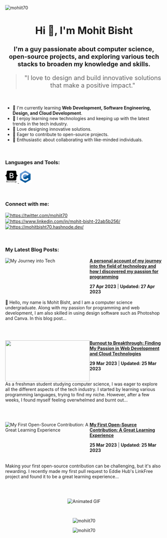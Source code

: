 <p align="left">
  <img src="https://komarev.com/ghpvc/?username=mohiit70&label=Profile%20views&color=0e75b6&style=flat" alt="mohiit70" />
</p>

<h1 align="center" style="font-size: 32px; border-bottom: none;">Hi 👋, I'm Mohit Bisht</h1>
<h3 align="center" style="font-size: 20px;">I'm a guy passionate about computer science, open-source projects, and exploring various tech stacks to broaden my knowledge and skills.</h3>

<blockquote align="center" style="font-size: 20px;">"I love to design and build innovative solutions that make a positive impact."</blockquote><br>

- 🌱 I'm currently learning **Web Development, Software Engineering, Design, and Cloud Development**.
- 📝 I enjoy learning new technologies and keeping up with the latest trends in the tech industry.
- 🎨 Love designing innovative solutions.
- 🚀 Eager to contribute to open-source projects.
- 🌟 Enthusiastic about collaborating with like-minded individuals.

<br>

<h3 align="left">Languages and Tools:</h3>
<p align="left">
  <a href="https://getbootstrap.com" target="_blank" rel="noreferrer">
    <img src="https://raw.githubusercontent.com/devicons/devicon/master/icons/bootstrap/bootstrap-plain-wordmark.svg" alt="bootstrap" width="40" height="40"/>
  </a>
  <a href="https://www.cprogramming.com/" target="_blank" rel="noreferrer">
    <img src="https://raw.githubusercontent.com/devicons/devicon/master/icons/c/c-original.svg" alt="c" width="40" height="40"/>
  </a>
  <!-- Remaining icons... -->
</p>

<br>

<h3 align="left">Connect with me:</h3>
<p align="left">
  <a href="https://twitter.com/mohiit70" target="_blank">
    <img align="center" src="https://raw.githubusercontent.com/rahuldkjain/github-profile-readme-generator/master/src/images/icons/Social/twitter.svg" alt="https://twitter.com/mohiit70" height="30" width="40" />
  </a>
  <a href="https://www.linkedin.com/in/mohit-bisht-22ab5b256/" target="_blank">
    <img align="center" src="https://raw.githubusercontent.com/rahuldkjain/github-profile-readme-generator/master/src/images/icons/Social/linked-in-alt.svg" alt="https://www.linkedin.com/in/mohit-bisht-22ab5b256/" height="30" width="40" />
  </a>
  <a href="https://mohitbisht70.hashnode.dev/" target="_blank">
    <img align="center" src="https://raw.githubusercontent.com/rahuldkjain/github-profile-readme-generator/master/src/images/icons/Social/hashnode.svg" alt="https://mohitbisht70.hashnode.dev/" height="30" width="40" />
  </a>
</p>

<br>

<h3 align="left">My Latest Blog Posts:</h3>

<!-- Blog 1 -->
<p>
  <a href="https://mohitbisht70.hashnode.dev/my-journey-into-tech" target="_blank">
    <img align="left" src="https://cdn.hashnode.com/res/hashnode/image/upload/v1682568132090/5281b903-e159-4d89-96f0-df7692aad988.png?w=1600&h=840&fit=crop&crop=entropy&auto=compress,format&format=webp" alt="My Journey into Tech" width="270" height="131.5">
  </a>
  <a href="https://mohitbisht70.hashnode.dev/my-journey-into-tech" target="_blank">
    <strong>A personal account of my journey into the field of technology and how I discovered my passion for programming</strong>
  </a>
  <div><strong>27 Apr 2023</strong> | <strong>Updated: 27 Apr 2023</strong></div>
  <br style="clear:both;" />
  👋 Hello, my name is Mohit Bisht, and I am a computer science undergraduate. Along with my passion for programming and web development, I am also skilled in using design software such as Photoshop and Canva. In this blog post...
</p>

<!-- Add spacing between blogs -->
<br style="clear:both;" />
<br>

<!-- Blog 2 -->
<p>
  <a href="https://mohitbisht70.hashnode.dev/burnout-to-breakthrough-finding-my-passion-in-web-development-and-cloud-technologies" target="_blank">
    <img align="left" src="https://cdn.hashnode.com/res/hashnode/image/upload/v1679827660127/4fbfddf3-fa65-4b64-9a7a-d6b01d26487a.png?w=1600&h=840&fit=crop&crop=entropy&auto=compress,format&format=webp" width="270" height="131.5">
  </a>
  <a href="https://mohitbisht70.hashnode.dev/burnout-to-breakthrough-finding-my-passion-in-web-development-and-cloud-technologies" target="_blank">
    <strong>Burnout to Breakthrough: Finding My Passion in Web Development and Cloud Technologies</strong>
  </a>
  <div><strong>29 Mar 2023</strong> | <strong>Updated: 25 Mar 2023</strong></div>
  <br style="clear:both;" />
  As a freshman student studying computer science, I was eager to explore all the different aspects of the tech industry. I started by learning various programming languages, trying to find my niche. However, after a few weeks, I found myself feeling overwhelmed and burnt out...
</p>

<!-- Add spacing between blogs -->
<br style="clear:both;" />
<br>

<!-- Blog 3 -->
<p>
  <a href="https://mohitbisht70.hashnode.dev/my-first-open-source-contribution-a-great-learning-experience" target="_blank">
    <img align="left" src="https://cdn.hashnode.com/res/hashnode/image/upload/v1679750943498/273e52d2-5cf9-4a0f-8300-aed96052d9d5.png?w=1600&h=840&fit=crop&crop=entropy&auto=compress,format&format=webp" alt="My First Open-Source Contribution: A Great Learning Experience" width="270" height="131.5">
  </a>
  <a href="https://mohitbisht70.hashnode.dev/my-first-open-source-contribution-a-great-learning-experience" target="_blank">
    <strong>My First Open-Source Contribution: A Great Learning Experience</strong>
  </a>
  <div><strong>25 Mar 2023</strong> | <strong>Updated: 25 Mar 2023</strong></div>
  <br style="clear:both;" />
  Making your first open-source contribution can be challenging, but it's also rewarding. I recently made my first pull request to Eddie Hub's LinkFree project and found it to be a great learning experience...
</p>

<br style="clear:both;" />

<br>

<p align="center">
  <img src="https://media.giphy.com/media/jTNG3RF6EwbkpD4LZx/giphy.gif" alt="Animated GIF">
</p>

<br>

<p align="center">
  <img src="https://github-readme-stats.vercel.app/api?username=mohiit70&show_icons=true&locale=en&theme=dark" alt="mohiit70" />
</p>

<p align="center">
  <img src="https://github-readme-streak-stats.herokuapp.com/?user=mohiit70&theme=dark" alt="mohiit70" />
</p>
